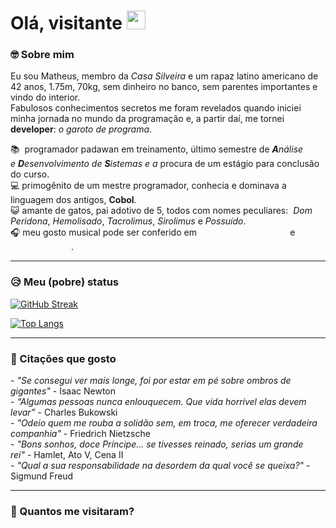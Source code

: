 <h1>Ol&aacute;, visitante <img src="https://media.giphy.com/media/hvRJCLFzcasrR4ia7z/giphy.gif" style="width:30px" /></h1>

### 🤓&nbsp;Sobre mim

<p>
    Eu sou Matheus, membro da <em>Casa Silveira</em> e um rapaz latino americano de 42 anos, 1.75m, 70kg, sem dinheiro no banco, sem parentes importantes e vindo do interior.<br />
    Fabulosos conhecimentos secretos me foram revelados quando iniciei minha jornada no mundo da programa&ccedil;&atilde;o e, a partir da&iacute;, me tornei <strong>developer</strong>: <em>o garoto de programa</em>.
</p>

<p>
    📚&nbsp;&nbsp;programador&nbsp;padawan em treinamento, &uacute;ltimo semestre de&nbsp;<strong><em>A</em></strong><em>n&aacute;lise e&nbsp;</em><strong><em>D</em></strong><em>esenvolvimento de&nbsp;</em><strong><em>S</em></strong><em>istemas e a</em>&nbsp;procura de um est&aacute;gio para conclus&atilde;o do curso.<br />
    💻&nbsp;primog&ecirc;nito de um mestre programador, conhecia e dominava a linguagem dos antigos,&nbsp;<strong>Cobol</strong><em>.</em><br />    
    😺&nbsp;amante de gatos, pai adotivo de 5, todos com nomes peculiares: &nbsp;<em>Dom Peridona</em>,&nbsp;<em>Hemolisado</em>,&nbsp;<em>Tacrolimus</em>,&nbsp;<em>Sirolimus</em>&nbsp;e&nbsp;<em>Possu&iacute;do</em>.<br />
    🎧&nbsp;meu gosto musical pode ser conferido em&nbsp;<a href="https://bityli.com/mKmLvQHzo" style="color: rgb(250, 250, 250); background-color: transparent; box-sizing: border-box; text-decoration-line: none;" target="_blank">&lt; mah.fromDeezer/ &gt;</a>&nbsp;e&nbsp;<a href="https://bityli.com/hOUFHgXoy" style="color: rgb(250, 250, 250); background-color: transparent; box-sizing: border-box; text-decoration-line: none;" target="_blank">&lt; mah.playlist/ &gt;</a>.
</p>

---

### 😥 Meu (pobre) status
[![GitHub Streak](http://github-readme-streak-stats.herokuapp.com?user=cmsilveira&amp;theme=dark&amp;background=000000)](https://git.io/streak-stats)

[![Top Langs](https://github-readme-stats.vercel.app/api/top-langs/?username=cmsilveira&amp;layout=compact&amp;theme=vision-friendly-dark)](https://github.com/anuraghazra/github-readme-stats)

---

### 💭 Cita&ccedil;&otilde;es que gosto

<p>
    - <em>&quot;Se consegui ver mais longe, foi por estar em p&eacute; sobre ombros de gigantes&quot;</em> - Isaac Newton<br />
    - <em>&ldquo;Algumas pessoas nunca enlouquecem. Que vida horr&iacute;vel elas devem levar&rdquo;</em> - Charles Bukowski<br />
    - <em>&quot;Odeio quem me rouba a solid&atilde;o sem, em troca, me oferecer verdadeira companhia&quot;</em> - Friedrich Nietzsche<br />
    - <em>&quot;Bons sonhos, doce Pr&iacute;ncipe... se tivesses reinado, serias um grande rei&quot;</em>&nbsp;- Hamlet, Ato V, Cena II<br />
    -&nbsp;<em>&quot;Qual a sua responsabilidade na desordem da qual voc&ecirc; se queixa?&quot;</em> - Sigmund Freud
</p>

---

### 🛂 Quantos me visitaram?
<img alt="" src="https://komarev.com/ghpvc/?username=cmsilveira&amp;style=flat-square&amp;color=blue" /></p>
